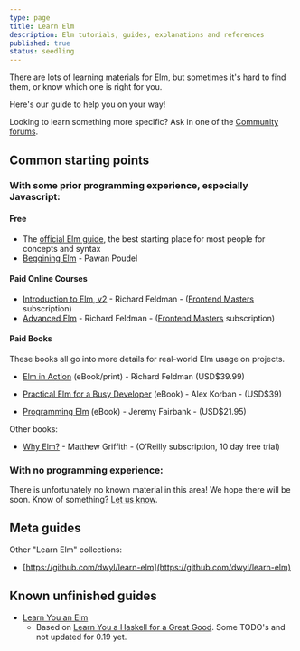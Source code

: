 ```yaml
---
type: page
title: Learn Elm
description: Elm tutorials, guides, explanations and references
published: true
status: seedling
---
```



There are lots of learning materials for Elm, but sometimes it's hard to find them, or know which one is right for you.

Here's our guide to help you on your way!

Looking to learn something more specific? Ask in one of the [Community forums](/community/forums-chat).


## Common starting points


### With some prior programming experience, especially Javascript:

#### Free

- The [official Elm guide](https://guide.elm-lang.org/), the best starting place for most people for concepts and syntax
- [Beggining Elm](https://elmprogramming.com/) - Pawan Poudel


#### Paid Online Courses

- [Introduction to Elm, v2](https://frontendmasters.com/courses/intro-elm/) - Richard Feldman - ([Frontend Masters](https://frontendmasters.com/) subscription)
- [Advanced Elm](https://frontendmasters.com/courses/advanced-elm/) - Richard Feldman - ([Frontend Masters](https://frontendmasters.com/) subscription)


#### Paid Books

These books all go into more details for real-world Elm usage on projects.

- [Elm in Action](https://www.manning.com/books/elm-in-action) (eBook/print) - Richard Feldman (USD$39.99)

- [Practical Elm for a Busy Developer](https://korban.net/elm/) (eBook) - Alex Korban - (USD$39)

- [Programming Elm](https://pragprog.com/titles/jfelm/programming-elm/) (eBook) - Jeremy Fairbank - (USD$21.95)


Other books:

- [Why Elm?](https://www.oreilly.com/library/view/why-elm/9781491990728/) - Matthew Griffith - (O’Reilly subscription, 10 day free trial)


### With no programming experience:

There is unfortunately no known material in this area! We hope there will be soon. Know of something? [Let us know](/discuss).


## Meta guides

Other "Learn Elm" collections:

- [https://github.com/dwyl/learn-elm](https://github.com/dwyl/learn-elm)


## Known unfinished guides

- [Learn You an Elm](https://learnyouanelm.github.io/)<br/>
  - Based on [Learn You a Haskell for a Great Good](http://learnyouahaskell.com/chapters). Some TODO's and not updated for 0.19 yet.
